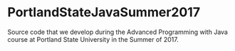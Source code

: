 # PortlandStateJavaSummer2017
Source code that we develop during the Advanced Programming with Java course at Portland State University in the Summer of 2017.
